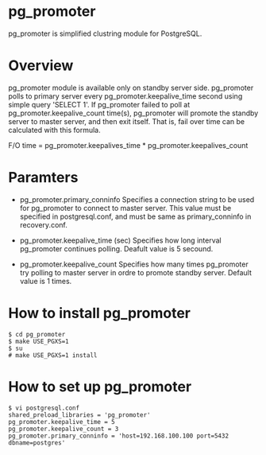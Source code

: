 pg_promoter
===========

pg_promoter is simplified clustring module for PostgreSQL.

# Overview
pg_promoter module is available only on standby server side.
pg_promoter polls to primary server every pg_promoter.keepalive_time
second using simple query 'SELECT 1'.
If pg_promoter failed to poll at pg_promoter.keepalive_count time(s),
pg_promoter will promote the standby server to master server, and then
exit itself.
That is, fail over time can be calculated with this formula.

F/O time = pg_promoter.keepalives_time * pg_promoter.keepalives_count

# Paramters
- pg_promoter.primary_conninfo
Specifies a connection string to be used for pg_promoter to connect to master server.
This value must be specified in postgresql.conf, and must be same as primary_conninfo in recovery.conf.

- pg_promoter.keepalive_time (sec)
Specifies how long interval pg_promoter continues polling.
Deafult value is 5 secound.

- pg_promoter.keepalive_count
Specifies how many times pg_promoter try polling to master server in ordre to promote
standby server.
Default value is 1 times.

# How to install pg_promoter

```
$ cd pg_promoter
$ make USE_PGXS=1
$ su
# make USE_PGXS=1 install
```

# How to set up pg_promoter

```
$ vi postgresql.conf
shared_preload_libraries = 'pg_promoter'
pg_promoter.keepalive_time = 5
pg_promoter.keepalive_count = 3
pg_promoter.primary_conninfo = 'host=192.168.100.100 port=5432 dbname=postgres'
```